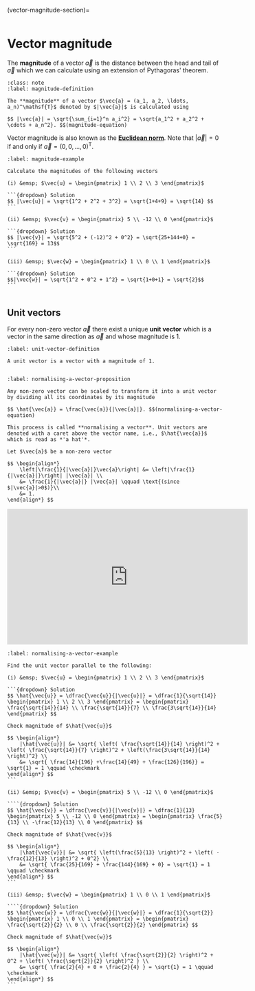 
(vector-magnitude-section)=

```{index} Vector ; magnitude
```

# Vector magnitude

The **magnitude** of a vector $\vec{a}$ is the distance between the head and tail of $\vec{a}$ which we can calculate using an extension of Pythagoras' theorem.

```{prf:definition} Vector magnitude
:class: note
:label: magnitude-definition

The **magnitude** of a vector $\vec{a} = (a_1, a_2, \ldots, a_n)^\mathsf{T}$ denoted by $|\vec{a}|$ is calculated using

$$ |\vec{a}| = \sqrt{\sum_{i=1}^n a_i^2} = \sqrt{a_1^2 + a_2^2 + \cdots + a_n^2}. $$(magnitude-equation)
```

Vector magnitude is also known as the <a href="https://en.wikipedia.org/wiki/Norm_(mathematics)" target="_blank">**Euclidean norm**</a>. Note that $|\vec{a}|=0$ if and only if $\vec{a}=(0, 0, \ldots, 0)^\mathsf{T}$.

````{prf:example}
:label: magnitude-example

Calculate the magnitudes of the following vectors

(i) &emsp; $\vec{u} = \begin{pmatrix} 1 \\ 2 \\ 3 \end{pmatrix}$

```{dropdown} Solution
$$ |\vec{u}| = \sqrt{1^2 + 2^2 + 3^2} = \sqrt{1+4+9} = \sqrt{14} $$
```

(ii) &emsp; $\vec{v} = \begin{pmatrix} 5 \\ -12 \\ 0 \end{pmatrix}$

```{dropdown} Solution
$$ |\vec{v}| = \sqrt{5^2 + (-12)^2 + 0^2} = \sqrt{25+144+0} = \sqrt{169} = 13$$
```

(iii) &emsp; $\vec{w} = \begin{pmatrix} 1 \\ 0 \\ 1 \end{pmatrix}$

```{dropdown} Solution
$$|\vec{w}| = \sqrt{1^2 + 0^2 + 1^2} = \sqrt{1+0+1} = \sqrt{2}$$
```
````

```{index} Vector ; unit vector
```

## Unit vectors

For every non-zero vector $\vec{a}$ there exist a unique **unit vector** which is a vector in the same direction as $\vec{a}$ and whose magnitude is 1.

```{prf:definition} Unit vectors
:label: unit-vector-definition

A unit vector is a vector with a magnitude of 1.
```

```{index} Vector ; normalising
```

```{prf:theorem} Normalising a vector
:label: normalising-a-vector-proposition

Any non-zero vector can be scaled to transform it into a unit vector by dividing all its coordinates by its magnitude

$$ \hat{\vec{a}} = \frac{\vec{a}}{|\vec{a}|}. $$(normalising-a-vector-equation)

This process is called **normalising a vector**. Unit vectors are denoted with a caret above the vector name, i.e., $\hat{\vec{a}}$ which is read as *'a hat'*.
```

```{prf:proof}
Let $\vec{a}$ be a non-zero vector

$$ \begin{align*}
    \left|\frac{1}{|\vec{a}|}\vec{a}\right| &= \left|\frac{1}{|\vec{a}|}\right| |\vec{a}| \\
    &= \frac{1}{|\vec{a}|} |\vec{a}| \qquad \text{(since $|\vec{a}|>0$)}\\
    &= 1.
\end{align*} $$
```

<iframe width="560" height="315" src="https://www.youtube.com/embed/3-LCn_dGzaY?si=vLdzzaq7grb2XNfV&amp;start=381" title="YouTube video player" frameborder="0" allow="accelerometer; autoplay; clipboard-write; encrypted-media; gyroscope; picture-in-picture; web-share" allowfullscreen></iframe>

````{prf:example}
:label: normalising-a-vector-example

Find the unit vector parallel to the following:

(i) &emsp; $\vec{u} = \begin{pmatrix} 1 \\ 2 \\ 3 \end{pmatrix}$

```{dropdown} Solution
$$ \hat{\vec{u}} = \dfrac{\vec{u}}{|\vec{u}|} = \dfrac{1}{\sqrt{14}} \begin{pmatrix} 1 \\ 2 \\ 3 \end{pmatrix} = \begin{pmatrix} \frac{\sqrt{14}}{14} \\ \frac{\sqrt{14}}{7} \\ \frac{3\sqrt{14}}{14} \end{pmatrix} $$

Check magnitude of $\hat{\vec{u}}$

$$ \begin{align*}
    |\hat{\vec{u}}| &= \sqrt{ \left( \frac{\sqrt{14}}{14} \right)^2 + \left( \frac{\sqrt{14}}{7} \right)^2 + \left(\frac{3\sqrt{14}}{14} \right)^2} \\
    &= \sqrt{ \frac{14}{196} +\frac{14}{49} + \frac{126}{196}} = \sqrt{1} = 1 \qquad \checkmark
\end{align*} $$
```

(ii) &emsp; $\vec{v} = \begin{pmatrix} 5 \\ -12 \\ 0 \end{pmatrix}$

````{dropdown} Solution
$$ \hat{\vec{v}} = \dfrac{\vec{v}}{|\vec{v}|} = \dfrac{1}{13} \begin{pmatrix} 5 \\ -12 \\ 0 \end{pmatrix} = \begin{pmatrix} \frac{5}{13} \\ -\frac{12}{13} \\ 0 \end{pmatrix} $$

Check magnitude of $\hat{\vec{v}}$

$$ \begin{align*}
    |\hat{\vec{v}}| &= \sqrt{ \left(\frac{5}{13} \right)^2 + \left( -\frac{12}{13} \right)^2 + 0^2} \\
    &= \sqrt{ \frac{25}{169} + \frac{144}{169} + 0} = \sqrt{1} = 1 \qquad \checkmark
\end{align*} $$
```

(iii) &emsp; $\vec{w} = \begin{pmatrix} 1 \\ 0 \\ 1 \end{pmatrix}$

````{dropdown} Solution
$$ \hat{\vec{w}} = \dfrac{\vec{w}}{|\vec{w}|} = \dfrac{1}{\sqrt{2}} \begin{pmatrix} 1 \\ 0 \\ 1 \end{pmatrix} = \begin{pmatrix} \frac{\sqrt{2}}{2} \\ 0 \\ \frac{\sqrt{2}}{2} \end{pmatrix} $$

Check magnitude of $\hat{\vec{w}}$

$$ \begin{align*}
    |\hat{\vec{w}}| &= \sqrt{ \left( \frac{\sqrt{2}}{2} \right)^2 + 0^2 + \left( \frac{\sqrt{2}}{2} \right)^2 } \\
    &= \sqrt{ \frac{2}{4} + 0 + \frac{2}{4} } = \sqrt{1} = 1 \qquad \checkmark
\end{align*} $$
```
````
